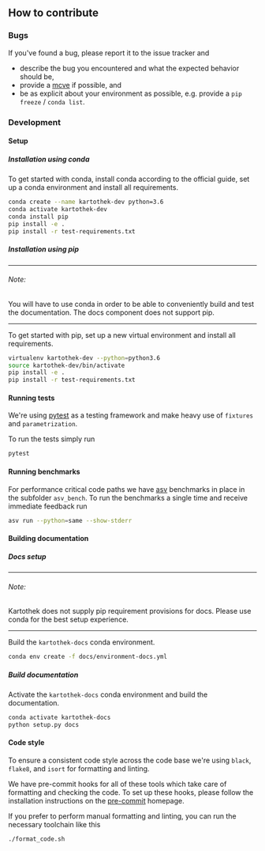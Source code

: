## How to contribute

### Bugs

If you've found a bug, please report it to the issue tracker and

* describe the bug you encountered and what the expected behavior should be,
* provide a [mcve](https://stackoverflow.com/help/mcve) if possible, and
* be as explicit about your environment as possible, e.g. provide a `pip freeze` / `conda list`.

### Development

#### Setup

##### Installation using conda

To get started with conda, install conda according to the official guide, set up a conda environment and install all
requirements.

```bash
conda create --name kartothek-dev python=3.6
conda activate kartothek-dev
conda install pip
pip install -e .
pip install -r test-requirements.txt
```

##### Installation using pip

---
###### Note:

You will have to use conda in order to be able to conveniently build and test the documentation. The docs component does
not support pip.

---

To get started with pip, set up a new virtual environment and install all requirements.

```bash
virtualenv kartothek-dev --python=python3.6
source kartothek-dev/bin/activate
pip install -e .
pip install -r test-requirements.txt
```

#### Running tests

We're using [pytest](https://pytest.org) as a testing framework and make heavy use of
`fixtures` and `parametrization`.

To run the tests simply run

```bash
pytest
```

#### Running benchmarks

For performance critical code paths we have [asv](https://pre-commit.com) benchmarks in place in
the subfolder `asv_bench`.
To run the benchmarks a single time and receive immediate feedback run

```bash
asv run --python=same --show-stderr
```

#### Building documentation

##### Docs setup

---
###### Note:

Kartothek does not supply pip requirement provisions for docs. Please use conda for the best setup experience.

---

Build the `kartothek-docs` conda environment.

```bash
conda env create -f docs/environment-docs.yml
```

##### Build documentation

Activate the `kartothek-docs` conda environment and build the documentation.

```bash
conda activate kartothek-docs
python setup.py docs
```

#### Code style

To ensure a consistent code style across the code base we're using `black`, `flake8`,
and `isort` for formatting and linting.

We have pre-commit hooks for all of these tools which take care of formatting
and checking the code. To set up these hooks, please follow the installation
instructions on the [pre-commit](https://pre-commit.com) homepage.

If you prefer to perform manual formatting and linting, you can run the necessary
toolchain like this

```bash
./format_code.sh
```
